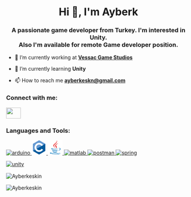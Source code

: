 <h1 align="center">Hi 👋, I'm Ayberk</h1>
<h3 align="center">A passionate game developer from Turkey. I'm interested in Unity. </br>
  Also I'm available for remote Game developer position.</h3>

 

- 🔭 I’m currently working at [**Vessac Game Studios**](https://www.linkedin.com/company/vessac-gamestudios/)

- 🌱 I’m currently learning  **Unity**

- 📫 How to reach me **ayberkeskn@gmail.com**


<h3 align="left">Connect with me:</h3>
<p align="left">

<a href="www.linkedin.com/in/ayberkkeskin" target="blank"><img align="center" src="https://raw.githubusercontent.com/rahuldkjain/github-profile-readme-generator/master/src/images/icons/Social/linked-in-alt.svg" height="30" width="40" /></a>
</p>


<h3 align="left">Languages and Tools:</h3>
<p align="left"> <a href="https://www.arduino.cc/" target="_blank" rel="noreferrer"> <img src="https://cdn.worldvectorlogo.com/logos/arduino-1.svg" alt="arduino" width="40" height="40"/> </a> <a href="https://www.cprogramming.com/" target="_blank" rel="noreferrer"> <img src="https://raw.githubusercontent.com/devicons/devicon/master/icons/c/c-original.svg" alt="c" width="40" height="40"/> </a> <a href="https://www.java.com" target="_blank" rel="noreferrer"> <img src="https://raw.githubusercontent.com/devicons/devicon/master/icons/java/java-original.svg" alt="java" width="40" height="40"/> </a> <a href="https://www.mathworks.com/" target="_blank" rel="noreferrer"> <img src="https://upload.wikimedia.org/wikipedia/commons/2/21/Matlab_Logo.png" alt="matlab" width="40" height="40"/> </a> <a href="https://postman.com" target="_blank" rel="noreferrer"> <img src="https://www.vectorlogo.zone/logos/getpostman/getpostman-icon.svg" alt="postman" width="40" height="40"/> </a> <a href="https://spring.io/" target="_blank" rel="noreferrer"> <img src="https://www.vectorlogo.zone/logos/springio/springio-icon.svg" alt="spring" width="40" height="40"/> </a> </p> <a href="https://unity.com/" target="_blank" rel="noreferrer"> <img src="https://www.vectorlogo.zone/logos/unity3d/unity3d-icon.svg" alt="unity" width="40" height="40"/> </a> </p>

<p><img align="center" src="https://github-readme-stats.vercel.app/api/top-langs?username=Ayberkeskin&show_icons=true&locale=en&layout=compact" alt="Ayberkeskin" /></p>

<p><img align="center" src="https://github-readme-streak-stats.herokuapp.com/?user=Ayberkeskin&" alt="Ayberkeskin" /></p>
